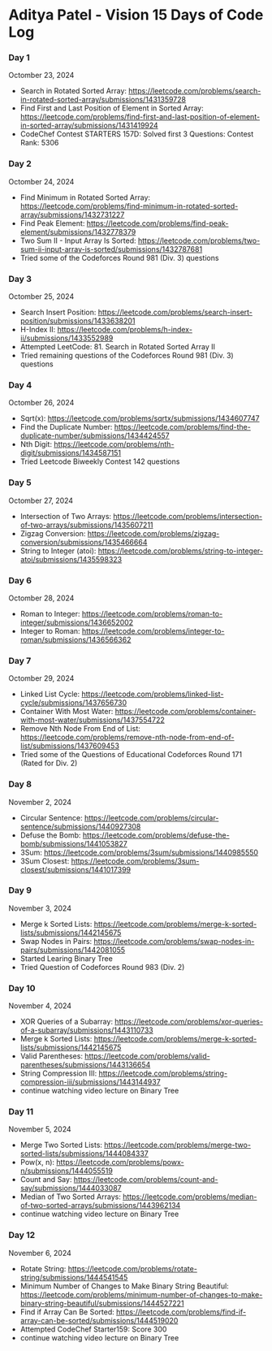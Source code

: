 # Aditya Patel - Vision 15 Days of Code Log

### Day 1

Octomber 23, 2024

- Search in Rotated Sorted Array: https://leetcode.com/problems/search-in-rotated-sorted-array/submissions/1431359728
- Find First and Last Position of Element in Sorted Array: https://leetcode.com/problems/find-first-and-last-position-of-element-in-sorted-array/submissions/1431419924
- CodeChef Contest STARTERS 157D: Solved first 3 Questions: Contest Rank: 5306

### Day 2

Octomber 24, 2024

- Find Minimum in Rotated Sorted Array: https://leetcode.com/problems/find-minimum-in-rotated-sorted-array/submissions/1432731227
- Find Peak Element: https://leetcode.com/problems/find-peak-element/submissions/1432778379
- Two Sum II - Input Array Is Sorted: https://leetcode.com/problems/two-sum-ii-input-array-is-sorted/submissions/1432787681
- Tried some of the Codeforces Round 981 (Div. 3) questions

### Day 3

Octomber 25, 2024

- Search Insert Position: https://leetcode.com/problems/search-insert-position/submissions/1433638201
- H-Index II: https://leetcode.com/problems/h-index-ii/submissions/1433552989
- Attempted LeetCode: 81. Search in Rotated Sorted Array II
- Tried remaining questions of the Codeforces Round 981 (Div. 3) questions

### Day 4

Octomber 26, 2024
- Sqrt(x): https://leetcode.com/problems/sqrtx/submissions/1434607747
- Find the Duplicate Number: https://leetcode.com/problems/find-the-duplicate-number/submissions/1434424557
- Nth Digit: https://leetcode.com/problems/nth-digit/submissions/1434587151
- Tried Leetcode Biweekly Contest 142 questions

### Day 5

Octomber 27, 2024
- Intersection of Two Arrays: https://leetcode.com/problems/intersection-of-two-arrays/submissions/1435607211
- Zigzag Conversion: https://leetcode.com/problems/zigzag-conversion/submissions/1435466664
- String to Integer (atoi): https://leetcode.com/problems/string-to-integer-atoi/submissions/1435598323

### Day 6

Octomber 28, 2024
- Roman to Integer: https://leetcode.com/problems/roman-to-integer/submissions/1436652002
- Integer to Roman: https://leetcode.com/problems/integer-to-roman/submissions/1436566362

### Day 7

Octomber 29, 2024
- Linked List Cycle: https://leetcode.com/problems/linked-list-cycle/submissions/1437656730
- Container With Most Water: https://leetcode.com/problems/container-with-most-water/submissions/1437554722
- Remove Nth Node From End of List: https://leetcode.com/problems/remove-nth-node-from-end-of-list/submissions/1437609453
- Tried some of the Questions of Educational Codeforces Round 171 (Rated for Div. 2)

### Day 8

November 2, 2024
- Circular Sentence: https://leetcode.com/problems/circular-sentence/submissions/1440927308
- Defuse the Bomb: https://leetcode.com/problems/defuse-the-bomb/submissions/1441053827
- 3Sum: https://leetcode.com/problems/3sum/submissions/1440985550
- 3Sum Closest: https://leetcode.com/problems/3sum-closest/submissions/1441017399

### Day 9

November 3, 2024
- Merge k Sorted Lists: https://leetcode.com/problems/merge-k-sorted-lists/submissions/1442145675
- Swap Nodes in Pairs: https://leetcode.com/problems/swap-nodes-in-pairs/submissions/1442081055
- Started Learing Binary Tree
- Tried Question of Codeforces Round 983 (Div. 2)

### Day 10

November 4, 2024
- XOR Queries of a Subarray: https://leetcode.com/problems/xor-queries-of-a-subarray/submissions/1443110733
- Merge k Sorted Lists:  https://leetcode.com/problems/merge-k-sorted-lists/submissions/1442145675
- Valid Parentheses: https://leetcode.com/problems/valid-parentheses/submissions/1443136654
- String Compression III: https://leetcode.com/problems/string-compression-iii/submissions/1443144937
- continue watching video lecture on Binary Tree
  
### Day 11

November 5, 2024
- Merge Two Sorted Lists: https://leetcode.com/problems/merge-two-sorted-lists/submissions/1444084337
- Pow(x, n): https://leetcode.com/problems/powx-n/submissions/1444055519
- Count and Say: https://leetcode.com/problems/count-and-say/submissions/1444033087
- Median of Two Sorted Arrays: https://leetcode.com/problems/median-of-two-sorted-arrays/submissions/1443962134
- continue watching video lecture on Binary Tree

### Day 12

November 6, 2024
- Rotate String: https://leetcode.com/problems/rotate-string/submissions/1444541545
- Minimum Number of Changes to Make Binary String Beautiful: https://leetcode.com/problems/minimum-number-of-changes-to-make-binary-string-beautiful/submissions/1444527221
- Find if Array Can Be Sorted: https://leetcode.com/problems/find-if-array-can-be-sorted/submissions/1444519020
- Attempted CodeChef Starter159: Score 300
- continue watching video lecture on Binary Tree

